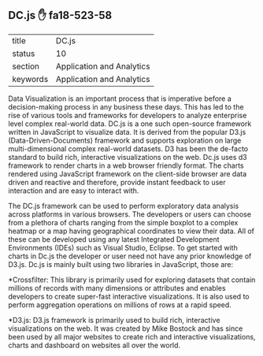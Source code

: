 ## DC.js :hand: fa18-523-58


|          |                           |
| -------- | ------------------------- |
| title    | DC.js                     | 
| status   | 10                        |
| section  | Application and Analytics |
| keywords | Application and Analytics |


Data Visualization is an important process that is imperative before a decision-making process in any business these days. This has led to the rise of various tools and frameworks for developers to analyze enterprise level complex real-world data. DC.js is a one such open-source framework written in JavaScript to visualize data. It is derived from the popular D3.js (Data-Driven-Documents) framework and supports exploration on large multi-dimensional complex real-world datasets. D3 has been the de-facto standard to build rich, interactive visualizations on the web. Dc.js uses d3 framework to render charts in a web browser friendly format. The charts rendered using JavaScript framework on the client-side browser are data driven and reactive and therefore, provide instant feedback to user interaction and are easy to interact with.

The DC.js framework can be used to perform exploratory data analysis across platforms in various browsers. The developers or users can choose from a plethora of charts ranging from the simple boxplot to a complex heatmap or a map having geographical coordinates to view their data. All of these can be developed using any latest Integrated Development Environments (IDEs) such as Visual Studio, Eclipse. To get started with charts in Dc.js the developer or user need not have any prior knowledge of D3.js. Dc.js is mainly built using two libraries in JavaScript, those are:

*Crossfilter:
This library is primarily used for exploring datasets that contain millions of records with many dimensions or attributes and enables developers to create super-fast interactive visualizations. It is also used to perform aggregation operations on millions of rows at a rapid speed.

*D3.js:
D3.js framework is primarily used to build rich, interactive visualizations on the web. It was created by Mike Bostock and has since been used by all major websites to create rich and interactive visualizations, charts and dashboard on websites all over the world.


      

